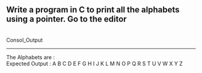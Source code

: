 ## Write a program in C to print all the alphabets using a pointer. Go to the editor

<br>Consol_Output</br>

---
The Alphabets are :
<br>Expected Output :
A B C D E F G H I J K L M N O P Q
R S T U V W X Y Z